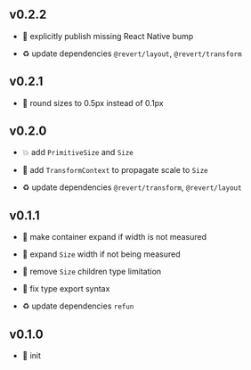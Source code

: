 ## v0.2.2

* 🐞 explicitly publish missing React Native bump

* ♻️ update dependencies `@revert/layout`, `@revert/transform`

## v0.2.1

* 🐞 round sizes to 0.5px instead of 0.1px

## v0.2.0

* 💥 add `PrimitiveSize` and `Size`

* 🌱 add `TransformContext` to propagate scale to `Size`

* ♻️ update dependencies `@revert/transform`, `@revert/layout`

## v0.1.1

* 🐞 make container expand if width is not measured

* 🐞 expand `Size` width if not being measured

* 🐞 remove `Size` children type limitation

* 🐞 fix type export syntax

* ♻️ update dependencies `refun`

## v0.1.0

* 🐣 init
